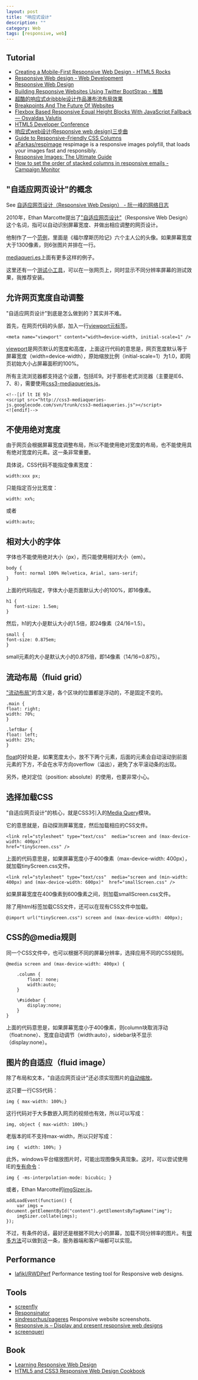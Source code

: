 ```yaml
---
layout: post
title: "响应式设计"
description: ""
category: Web
tags: [responsive, web]
--- 
```


## Tutorial

- [Creating a Mobile-First Responsive Web Design - HTML5 Rocks](http://www.html5rocks.com/en/mobile/responsivedesign/)
- [Responsive Web design - Web Development](https://developer.mozilla.org/en-US/docs/Web_Development/Responsive_Web_design)
- [Responsive Web Design](http://alistapart.com/article/responsive-web-design)
- [Building Responsive Websites Using Twitter BootStrap - 推酷](http://www.tuicool.com/articles/AFzYre)
- [超酷的响应式dribbble设计作品瀑布流布局效果](http://www.qianduan.net/the-cool-response-dribbble-design-works-waterfalls-flow-layout-effects.html)
- [Breakpoints And The Future Of Websites](http://www.smashingmagazine.com/2014/07/08/breakpoints-and-the-future-websites)
- [Flexbox Based Responsive Equal Height Blocks With JavaScript Fallback — Osvaldas Valutis](http://osvaldas.info/flexbox-based-responsive-equal-height-blocks-with-javascript-fallback)
- [HTML5 Developer Conference](http://html5devconf.com/videos.html)
- [响应式web设计(Responsive web design)三步曲](http://weizhifeng.net/responsive-design-in-3-steps.html)
- [Guide to Responsive-Friendly CSS Columns](http://css-tricks.com/guide-responsive-friendly-css-columns)
- [aFarkas/respimage](https://github.com/aFarkas/respimage) respimage is a responsive images polyfill, that loads your images fast and responsibly.
- [Responsive Images: The Ultimate Guide](http://davidwalsh.name/responsive-images)
- [How to set the order of stacked columns in responsive emails - Campaign Monitor](https://www.campaignmonitor.com/blog/post/4321/order-stacked-columns-responsive-email)


<!--more-->

## "自适应网页设计"的概念

See [自适应网页设计（Responsive Web Design） - 阮一峰的网络日志](http://www.ruanyifeng.com/blog/2012/05/responsive_web_design.html)

2010年，Ethan Marcotte提出了["自适应网页设计"](http://www.alistapart.com/articles/responsive-web-design/)（Responsive Web Design）这个名词，指可以自动识别屏幕宽度、并做出相应调整的网页设计。

他制作了一个[范例](http://www.alistapart.com/d/responsive-web-design/ex/ex-site-flexible.html)，里面是《福尔摩斯历险记》六个主人公的头像。如果屏幕宽度大于1300像素，则6张图片并排在一行。

[mediaqueri.es](http://mediaqueri.es/)上面有更多这样的例子。

这里还有一个[测试小工具](http://www.benjaminkeen.com/misc/bricss/)，可以在一张网页上，同时显示不同分辨率屏幕的测试效果，我推荐安装。

## 允许网页宽度自动调整

"自适应网页设计"到底是怎么做到的？其实并不难。

首先，在网页代码的头部，加入一行[viewport元标签](https://developer.mozilla.org/en/mobile/viewport_meta_tag)。

	<meta name="viewport" content="width=device-width, initial-scale=1" />

[viewport](https://developer.apple.com/library/ios/#DOCUMENTATION/AppleApplications/Reference/SafariWebContent/UsingtheViewport/UsingtheViewport.html)是网页默认的宽度和高度，上面这行代码的意思是，网页宽度默认等于屏幕宽度（width=device-width），原始缩放比例（initial-scale=1）为1.0，即网页初始大小占屏幕面积的100%。

所有主流浏览器都支持这个设置，包括IE9。对于那些老式浏览器（主要是IE6、7、8），需要使用[css3-mediaqueries.js](http://code.google.com/p/css3-mediaqueries-js/)。

	<!--[if lt IE 9]>  
	<script src="http://css3-mediaqueries-js.googlecode.com/svn/trunk/css3-mediaqueries.js"></script>  
	<![endif]-->

## 不使用绝对宽度

由于网页会根据屏幕宽度调整布局，所以不能使用绝对宽度的布局，也不能使用具有绝对宽度的元素。这一条非常重要。

具体说，CSS代码不能指定像素宽度：

	width:xxx px;

只能指定百分比宽度：

	width: xx%;

或者

	width:auto;

## 相对大小的字体

字体也不能使用绝对大小（px），而只能使用相对大小（em）。

	body {  
	   font: normal 100% Helvetica, Arial, sans-serif;  
	}

上面的代码指定，字体大小是页面默认大小的100%，即16像素。

	h1 {  
	   font-size: 1.5em;   
	}

然后，h1的大小是默认大小的1.5倍，即24像素（24/16=1.5）。

	small {  
	font-size: 0.875em;  
	}

small元素的大小是默认大小的0.875倍，即14像素（14/16=0.875）。

## 流动布局（fluid grid）

["流动布局"](http://www.alistapart.com/articles/fluidgrids/)的含义是，各个区块的位置都是浮动的，不是固定不变的。

	.main {  
	float: right;  
	width: 70%;   
	}
>
	.leftBar {  
	float: left;  
	width: 25%;  
	}

[float](http://designshack.net/articles/css/everything-you-never-knew-about-css-floats/)的好处是，如果宽度太小，放不下两个元素，后面的元素会自动滚动到前面元素的下方，不会在水平方向overflow（溢出），避免了水平滚动条的出现。

另外，绝对定位（position: absolute）的使用，也要非常小心。

## 选择加载CSS

"自适应网页设计"的核心，就是CSS3引入的[Media Query](http://www.w3.org/TR/CSS21/media.html)模块。

它的意思就是，自动探测屏幕宽度，然后加载相应的CSS文件。

    <link rel="stylesheet" type="text/css"  media="screen and (max-device-width: 400px)"  
    href="tinyScreen.css" />

上面的代码意思是，如果屏幕宽度小于400像素（max-device-width: 400px），就加载tinyScreen.css文件。

    <link rel="stylesheet" type="text/css"  media="screen and (min-width: 400px) and (max-device-width: 600px)"  href="smallScreen.css" />

如果屏幕宽度在400像素到600像素之间，则加载smallScreen.css文件。

除了用html标签加载CSS文件，还可以在现有CSS文件中加载。

    @import url("tinyScreen.css") screen and (max-device-width: 400px);

## CSS的@media规则

同一个CSS文件中，也可以根据不同的屏幕分辨率，选择应用不同的CSS规则。

    @media screen and (max-device-width: 400px) {
    
        .column {  
            float: none;  
            width:auto;  
        }
        
        \#sidebar {  
            display:none;  
        }
    }

上面的代码意思是，如果屏幕宽度小于400像素，则column块取消浮动（float:none）、宽度自动调节（width:auto），sidebar块不显示（display:none）。

## 图片的自适应（fluid image）

除了布局和文本，"自适应网页设计"还必须实现图片的[自动缩放](http://unstoppablerobotninja.com/entry/fluid-images)。

这只要一行CSS代码：

    img { max-width: 100%;}

这行代码对于大多数嵌入网页的视频也有效，所以可以写成：

    img, object { max-width: 100%;}

老版本的IE不支持max-width，所以只好写成：

    img {  width: 100%; }

此外，windows平台缩放图片时，可能出现图像失真现象。这时，可以尝试使用IE的[专有命令](http://css-tricks.com/ie-fix-bicubic-scaling-for-images/)：

    img { -ms-interpolation-mode: bicubic; }

或者，Ethan Marcotte的[imgSizer.js](http://unstoppablerobotninja.com/demos/resize/imgSizer.js)。

    addLoadEvent(function() {
        var imgs = document.getElementById("content").getElementsByTagName("img");
        imgSizer.collate(imgs);
    });

不过，有条件的话，最好还是根据不同大小的屏幕，加载不同分辨率的图片。有[很多方法](http://blog.cloudfour.com/responsive-imgs-part-2/)可以做到这一条，服务器端和客户端都可以实现。

## Performance

- [lafikl/RWDPerf](https://github.com/lafikl/RWDPerf) Performance testing tool for Responsive web designs.

## Tools

- [screenfly](http://quirktools.com/screenfly/)
- [Responsinator](http://www.responsinator.com/)
- [sindresorhus/pageres](https://github.com/sindresorhus/pageres) Responsive website screenshots.
- [Responsive.is – Display and present responsive web designs](http://responsive.is/typecast.com)
- [screenqueri](http://beta.screenqueri.es/)

## Book

- [Learning Responsive Web Design](http://www.salttiger.com/learning-responsive-web-design/)
- [HTML5 and CSS3 Responsive Web Design Cookbook](http://www.salttiger.com/html5-and-css3-responsive-web-design-cookbook/)